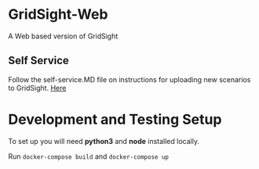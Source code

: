 # GridSight-Web
A Web based version of GridSight

## Self Service

Follow the self-service.MD file on instructions for uploading new scenarios to GridSight.
[Here](docs/tutorials/self-service.MD)

# Development and Testing Setup

To set up you will need **python3** and **node** installed locally.

Run `docker-compose build` and `docker-compose up`


